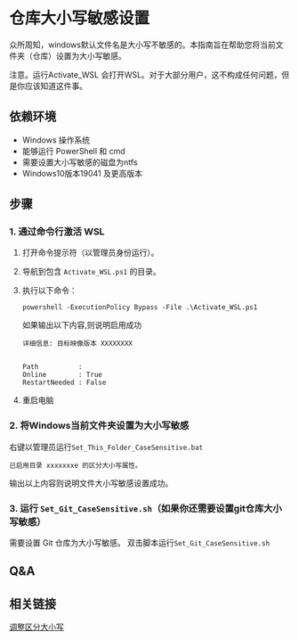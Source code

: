 # 仓库大小写敏感设置

众所周知，windows默认文件名是大小写不敏感的。本指南旨在帮助您将当前文件夹（仓库）设置为大小写敏感。

注意。运行Activate_WSL 会打开WSL。对于大部分用户，这不构成任何问题，但是你应该知道这件事。

## 依赖环境

- Windows 操作系统
- 能够运行 PowerShell 和 cmd
- 需要设置大小写敏感的磁盘为ntfs
- Windows10版本19041 及更高版本

## 步骤

### 1. 通过命令行激活 WSL

1. 打开命令提示符（以管理员身份运行）。
2. 导航到包含 `Activate_WSL.ps1` 的目录。
3. 执行以下命令：

   ```shell
   powershell -ExecutionPolicy Bypass -File .\Activate_WSL.ps1
   ```

   如果输出以下内容,则说明启用成功

   ```shell
   详细信息: 目标映像版本 XXXXXXXX


   Path          :
   Online        : True
   RestartNeeded : False
   ```

4. 重启电脑

### 2. 将Windows当前文件夹设置为大小写敏感

右键以管理员运行`Set_This_Folder_CaseSensitive.bat`

   ```shell
   已启用目录 xxxxxxxe 的区分大小写属性。
   ```

输出以上内容则说明文件大小写敏感设置成功。

### 3. 运行 `Set_Git_CaseSensitive.sh`（如果你还需要设置git仓库大小写敏感）

需要设置 Git 仓库为大小写敏感。
双击脚本运行`Set_Git_CaseSensitive.sh`

## Q&A

## 相关链接

[调整区分大小写](https://learn.microsoft.com/zh-cn/windows/wsl/case-sensitivity#error-access-denied)
